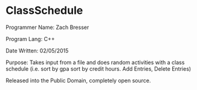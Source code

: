 # ClassSchedule
Programmer Name: Zach Bresser

Program Lang: C++

Date Written: 02/05/2015

Purpose: Takes input from a file and does random activities with a class schedule (i.e. sort by gpa sort by credit hours. 
                                                                                  Add Entries, Delete Entries)
                                                                                  
Released into the Public Domain, completely open source.
